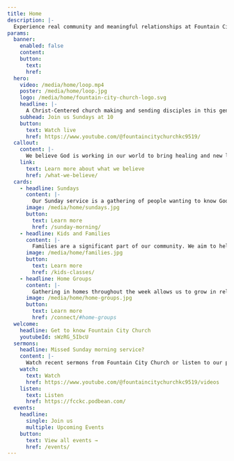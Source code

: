 ```yaml
---
title: Home
description: |-
  Experience real community and meaningful relationships at Fountain City Church. Worship with Christ-centered followers who desire to know and glorify God and serve their community.
params:
  banner:
    enabled: false
    content:
    button:
      text:
      href:
  hero:
    video: /media/home/loop.mp4
    poster: /media/home/loop.jpg
    logo: /media/home/fountain-city-church-logo.svg
    headline: |-
      A Christ-Centered church making and sending disciples in this generation and the next.
    subhead: Join us Sundays at 10
    button:
      text: Watch live
      href: https://www.youtube.com/@fountaincitychurchkc9519/
  callout:
    content: |-
      We believe God is working in our world to bring healing and new life to all people and places through Jesus Christ. God wants people to know  him, find their true selves in him, flourish in all of life with him.
    link:
      text: Learn more about what we believe
      href: /what-we-believe/
  cards:
    - headline: Sundays
      content: |-
        Our Sunday service is a gathering of people wanting to know God. Together we worship God and learn from Him as we sing, pray, and hear from Scripture.
      image: /media/home/sundays.jpg
      button:
        text: Learn more
        href: /sunday-morning/
    - headline: Kids and Families
      content: |-
        Families are a significant part of our community. We aim to help kids of all ages grow as faithful followers of Jesus as we assist parents to raise them in the ways of God.
      image: /media/home/families.jpg
      button:
        text: Learn more
        href: /kids-classes/
    - headline: Home Groups
      content: |-
        Gathering in homes throughout the week allows us to grow in relationship with God and others. Our groups share meals, discuss life and God's Word, and pray for one another.
      image: /media/home/home-groups.jpg
      button:
        text: Learn more
        href: /connect/#home-groups
  welcome:
    headline: Get to know Fountain City Church
    youtubeId: sWzRG_5IbcU
  sermons:
    headline: Missed Sunday morning service?
    content: |-
      Watch recent sermons from Fountain City Church or listen to our podcast.
    watch:
      text: Watch
      href: https://www.youtube.com/@fountaincitychurchkc9519/videos
    listen:
      text: Listen
      href: https://fcckc.podbean.com/
  events:
    headline:
      single: Join us
      multiple: Upcoming Events
    button:
      text: View all events →
      href: /events/
---
```


